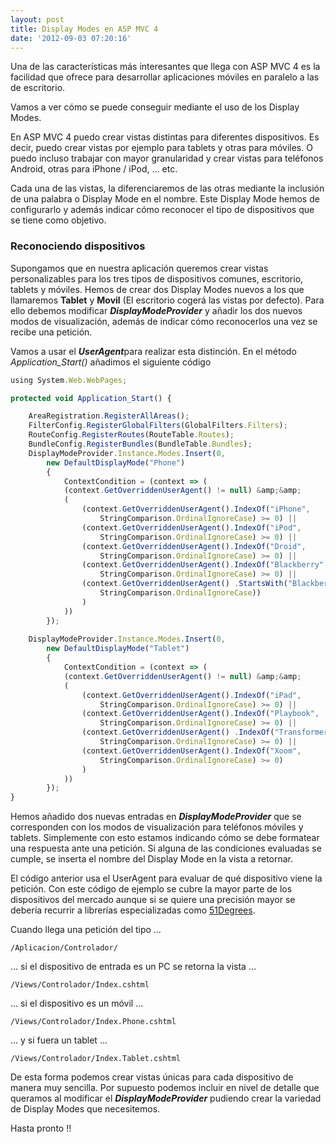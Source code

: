 ```yaml
---
layout: post
title: Display Modes en ASP MVC 4
date: '2012-09-03 07:20:16'
---
```



Una de las características más interesantes que llega con ASP MVC 4 es la facilidad que ofrece para desarrollar aplicaciones móviles en paralelo a las de escritorio.

Vamos a ver cómo se puede conseguir mediante el uso de los Display Modes.

En ASP MVC 4 puedo crear vistas distintas para diferentes dispositivos. Es decir, puedo crear vistas por ejemplo para tablets y otras para móviles. O puedo incluso trabajar con mayor granularidad y crear vistas para teléfonos Android, otras para iPhone / iPod, … etc.

Cada una de las vistas, la diferenciaremos de las otras mediante la inclusión de una palabra o Display Mode en el nombre. Este Display Mode hemos de configurarlo y además indicar cómo reconocer el tipo de dispositivos que se tiene como objetivo.

### Reconociendo dispositivos

Supongamos que en nuestra aplicación queremos crear vistas personalizables para los tres tipos de dispositivos comunes, escritorio, tablets y móviles. Hemos de crear dos Display Modes nuevos a los que llamaremos **Tablet** y **Movil** (El escritorio cogerá las vistas por defecto). Para ello debemos modificar ***DisplayModeProvider*** y añadir los dos nuevos modos de visualización, además de indicar cómo reconocerlos una vez se recibe una petición.

Vamos a usar el ***UserAgent***para realizar esta distinción. En el método *Application_Start()* añadimos el siguiente código

```javascript
using System.Web.WebPages;

protected void Application_Start() { 

	AreaRegistration.RegisterAllAreas(); 
	FilterConfig.RegisterGlobalFilters(GlobalFilters.Filters); 
	RouteConfig.RegisterRoutes(RouteTable.Routes); 
	BundleConfig.RegisterBundles(BundleTable.Bundles); 
	DisplayModeProvider.Instance.Modes.Insert(0, 
		new DefaultDisplayMode("Phone") 
		{
			ContextCondition = (context => ( 
			(context.GetOverriddenUserAgent() != null) &amp;&amp; 
			( 
				(context.GetOverriddenUserAgent().IndexOf("iPhone", 
					StringComparison.OrdinalIgnoreCase) >= 0) || 
				(context.GetOverriddenUserAgent().IndexOf("iPod", 
					StringComparison.OrdinalIgnoreCase) >= 0) || 
				(context.GetOverriddenUserAgent().IndexOf("Droid", 
					StringComparison.OrdinalIgnoreCase) >= 0) || 
				(context.GetOverriddenUserAgent().IndexOf("Blackberry",
					StringComparison.OrdinalIgnoreCase) >= 0) || 
				(context.GetOverriddenUserAgent() .StartsWith("Blackberry", 
					StringComparison.OrdinalIgnoreCase)) 
				) 
			)) 
		}); 
		
	DisplayModeProvider.Instance.Modes.Insert(0, 
		new DefaultDisplayMode("Tablet") 
		{ 
			ContextCondition = (context => ( 
			(context.GetOverriddenUserAgent() != null) &amp;&amp; 
			( 
				(context.GetOverriddenUserAgent().IndexOf("iPad", 
					StringComparison.OrdinalIgnoreCase) >= 0) || 
				(context.GetOverriddenUserAgent().IndexOf("Playbook", 
					StringComparison.OrdinalIgnoreCase) >= 0) || 
				(context.GetOverriddenUserAgent() .IndexOf("Transformer", 
					StringComparison.OrdinalIgnoreCase) >= 0) || 
				(context.GetOverriddenUserAgent().IndexOf("Xoom", 
					StringComparison.OrdinalIgnoreCase) >= 0) 
				) 
			)) 
		}); 
}
```

Hemos añadido dos nuevas entradas en ***DisplayModeProvider*** que se corresponden con los modos de visualización para teléfonos móviles y tablets. Simplemente con esto estamos indicando cómo se debe formatear una respuesta ante una petición. Si alguna de las condiciones evaluadas se cumple, se inserta el nombre del Display Mode en la vista a retornar.

El código anterior usa el UserAgent para evaluar de qué dispositivo viene la petición. Con este código de ejemplo se cubre la mayor parte de los dispositivos del mercado aunque si se quiere una precisión mayor se debería recurrir a librerías especializadas como [51Degrees](http://51degrees.mobi/ "51Degrees").

Cuando llega una petición del tipo …

```
/Aplicacion/Controlador/
```

… si el dispositivo de entrada es un PC se retorna la vista …

```
/Views/Controlador/Index.cshtml
```

… si el dispositivo es un móvil …

```
/Views/Controlador/Index.Phone.cshtml
```

… y si fuera un tablet …

```
/Views/Controlador/Index.Tablet.cshtml
```

De esta forma podemos crear vistas únicas para cada dispositivo de manera muy sencilla. Por supuesto podemos incluir en nivel de detalle que queramos al modificar el ***DisplayModeProvider*** pudiendo crear la variedad de Display Modes que necesitemos.

Hasta pronto !!

